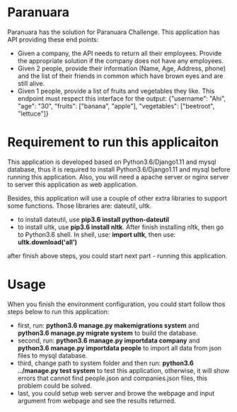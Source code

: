 # Paranuara
Paranuara has the solution for Paranuara Challenge.
This application has API providing these end points:

- Given a company, the API needs to return all their employees. Provide the appropriate solution if the company does not have any employees.
- Given 2 people, provide their information (Name, Age, Address, phone) and the list of their friends in common which have brown eyes and are still alive.
- Given 1 people, provide a list of fruits and vegetables they like. This endpoint must respect this interface for the output: {"username": "Ahi", "age": "30", "fruits": ["banana", "apple"], "vegetables": ["beetroot", "lettuce"]}

# Requirement to run this applicaiton
This application is developed based on Python3.6/Django1.11 and mysql database, thus it is required to install Python3.6/Django1.11 and mysql before running this application. Also, you will need a apache server or nginx server to server this application as web application.

Besides, this application will use a couple of other extra libraries to support some functions. Those libraries are: dateutil, ultk.
- to install dateutil, use <b>pip3.6 install python-dateutil</b>
- to install ultk, use <b>pip3.6 install nltk</b>. After finish installing nltk, then go to Python3.6 shell. In shell, use: <b>import ultk</b>, then use: <b>ultk.download('all')</b>

after finish above steps, you could start next part - running this application.

# Usage
When you finish the environment configuration, you could start follow thos steps below to run this application:

- first, run: <b>python3.6 manage.py makemigrations system</b>    and   <b>python3.6 manage.py migrate system</b>  to build the database.
- second, run: <b>python3.6 manage.py importdata company</b>  and   <b>python3.6 manage.py importdata people</b>  to import all data from json files to mysql database.
- third, change path to system folder and then run: <b>python3.6 ../manage.py test system</b>   to test this application, otherwise, it will show errors that cannot find people.json and companies.json files, this problem could be solved.
- last, you could setup web server and browe the webpage and input argument from webpage and see the results returned.
